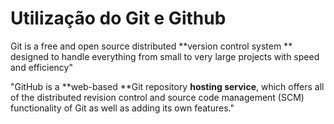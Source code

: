 # Utilização do Git e Github



Git is a free and open source distributed **version control system ** designed to handle everything from small to very large projects with speed and efficiency"

"GitHub is a **web-based **Git repository **hosting service**, which offers all of the distributed revision control and source code management \(SCM\) functionality of Git as well as adding its own features."

